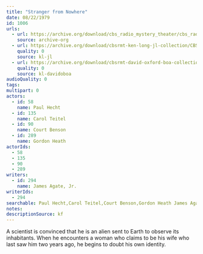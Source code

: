 ```yaml
---
title: "Stranger from Nowhere"
date: 08/22/1979
id: 1006
urls: 
  - url: https://archive.org/download/cbs_radio_mystery_theater/cbs_radio_mystery_theater-1001-1050.zip/cbs_radio_mystery_theater-1001-1050%2Fcbsrmt_1006_stranger_from_nowhere.mp3
    source: archive-org
  - url: https://archive.org/download/cbsrmt-ken-long-jl-collection/CBSRMT - 790822 1006 Stranger From Nowhere_jl.mp3
    quality: 0
    source: kl-jl
  - url: https://archive.org/download/cbsrmt-david-oxford-boa-collection/CBSRMT-790822-1006-Stranger-from-Nowhere-(128-48)_WBBM-JE-{BoA}.mp3
    quality: 0
    source: kl-davidoboa
audioQuality: 0
tags: 
multipart: 0
actors:  
  - id: 58
    name: Paul Hecht  
  - id: 135
    name: Carol Teitel  
  - id: 90
    name: Court Benson  
  - id: 289
    name: Gordon Heath
actorIds:  
  - 58  
  - 135  
  - 90  
  - 289
writers:  
  - id: 294
    name: James Agate, Jr.
writerIds:  
  - 294
searchable: Paul Hecht,Carol Teitel,Court Benson,Gordon Heath James Agate, Jr.
notes: 
descriptionSource: kf
---
```

A scientist is convinced that he is an alien sent to Earth to observe its inhabitants. When he encounters a woman who claims to be his wife who last saw him two years ago, he begins to doubt his own identity.